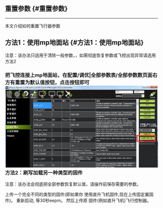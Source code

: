 ## 重置参数 {#重置参数}

---

本文介绍如何重置飞行器参数

## 方法1：使用mp地面站 {#方法1：使用mp地面站}

注意：该办法只适用于清除一般参数，，如需彻底恢复参数或飞控出现异常请选用方法2

### 把飞控连接上mp地面站，在**配置/调优\|全部参数表/全部参数数页面右方有重置为默认值按钮，点击按钮即可**![](/assets/hui2.jpg)方法2：刷写加载另一种类型的固件

注意：该办法会彻底把全部参数恢复默认值，请操作前保存需要的参数。

上传一个完全不同的类型的固件\(即如果你 使用直升飞机固件,现在上传固定翼固件\)。 重新启动, 等30秒eepm。 然后上传原 固件\(例如直升飞机\)飞行控制器。

